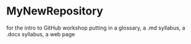 # MyNewRepository
for the intro to GitHub workshop
putting in a glossary, a .md syllabus, a .docx syllabus, a web page
